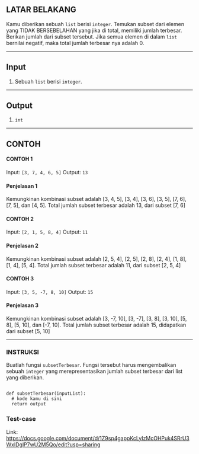 <h2 id="latar-belakang">LATAR BELAKANG</h2><p>Kamu diberikan sebuah <code class="preAndCode-0-2-92">list</code> berisi <code class="preAndCode-0-2-92">integer</code>. Temukan subset dari elemen yang TIDAK BERSEBELAHAN yang jika di total, memiliki jumlah terbesar. Berikan jumlah dari subset tersebut. Jika semua elemen di dalam <code class="preAndCode-0-2-92">list</code> bernilai negatif, maka total jumlah terbesar nya adalah 0.</p><hr><h2 id="input">Input</h2><ol start="1"><li>Sebuah <code class="preAndCode-0-2-92">list</code> berisi <code class="preAndCode-0-2-92">integer</code>.</li></ol><hr><h2 id="output">Output</h2><ol start="1"><li><code class="preAndCode-0-2-92">int</code></li></ol><hr><h2 id="contoh">CONTOH</h2><h4 id="contoh-1">CONTOH 1</h4><p>Input: <code class="preAndCode-0-2-92">[3, 7, 4, 6, 5]</code>
Output: <code class="preAndCode-0-2-92">13</code></p><h4 id="penjelasan-1">Penjelasan 1</h4><p>Kemungkinan kombinasi subset adalah [3, 4, 5], [3, 4], [3, 6], [3, 5], [7, 6], [7, 5], dan [4, 5]. Total jumlah subset terbesar adalah 13, dari subset [7, 6]</p><h4 id="contoh-2">CONTOH 2</h4><p>Input: <code class="preAndCode-0-2-92">[2, 1, 5, 8, 4]</code>
Output: <code class="preAndCode-0-2-92">11</code></p><h4 id="penjelasan-2">Penjelasan 2</h4><p>Kemungkinan kombinasi subset adalah [2, 5, 4], [2, 5], [2, 8], [2, 4], [1, 8], [1, 4], [5, 4]. Total jumlah subset terbesar adalah 11, dari subset [2, 5, 4]</p><h4 id="contoh-3">CONTOH 3</h4><p>Input: <code class="preAndCode-0-2-92">[3, 5, -7, 8, 10]</code>
Output: <code class="preAndCode-0-2-92">15</code></p><h4 id="penjelasan-3">Penjelasan 3</h4><p>Kemungkinan kombinasi subset adalah [3, -7, 10], [3, -7], [3, 8], [3, 10], [5, 8], [5, 10], dan [-7, 10].  Total jumlah subset terbesar adalah 15, didapatkan dari subset [5, 10]</p><hr><h3 id="instruksi">INSTRUKSI</h3><p>Buatlah fungsi <code class="preAndCode-0-2-92">subsetTerbesar</code>. Fungsi tersebut harus mengembalikan sebuah <code class="preAndCode-0-2-92">integer</code> yang merepresentasikan jumlah subset terbesar dari list yang diberikan.</p><pre class="preAndCode-0-2-92"><code class="lang-python preAndCode-0-2-92 hljs">
<span class="hljs-function"><span class="hljs-keyword">def</span> <span class="hljs-title">subsetTerbesar</span><span class="hljs-params">(inputList)</span>:</span>
  <span class="hljs-comment"># kode kamu di sini</span>
  <span class="hljs-keyword">return</span> output</code></pre><h3 id="test-case">Test-case</h3><p>Link: <a href="https://docs.google.com/document/d/1Z9sp4gappKcLyIzMcOHPuk4SRrU3WxIDglP7wU2M5Qo/edit?usp=sharing" rel="ugc nofollow" target="_blank">https://docs.google.com/document/d/1Z9sp4gappKcLyIzMcOHPuk4SRrU3WxIDglP7wU2M5Qo/edit?usp=sharing</a></p>